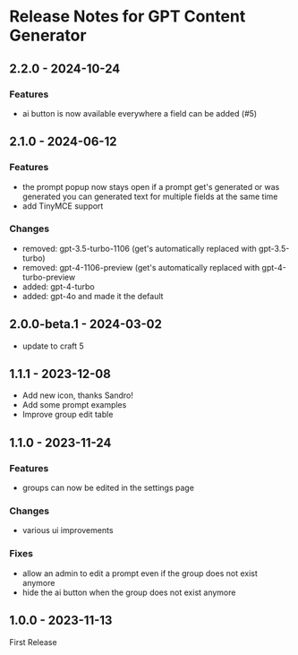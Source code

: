 # Release Notes for GPT Content Generator

## 2.2.0 - 2024-10-24

### Features
-   ai button is now available everywhere a field can be added (#5)

## 2.1.0 - 2024-06-12

### Features
- the prompt popup now stays open if a prompt get's generated or was generated
  you can generated text for multiple fields at the same time
- add TinyMCE support

### Changes
- removed: gpt-3.5-turbo-1106 (get's automatically replaced with gpt-3.5-turbo)
- removed: gpt-4-1106-preview (get's automatically replaced with gpt-4-turbo-preview
- added: gpt-4-turbo
- added: gpt-4o and made it the default

## 2.0.0-beta.1 - 2024-03-02
- update to craft 5

## 1.1.1 - 2023-12-08
- Add new icon, thanks Sandro!
- Add some prompt examples
- Improve group edit table

## 1.1.0 - 2023-11-24

### Features
- groups can now be edited in the settings page

### Changes
- various ui improvements

### Fixes
- allow an admin to edit a prompt even if the group does not exist anymore
- hide the ai button when the group does not exist anymore

## 1.0.0 - 2023-11-13
First Release

